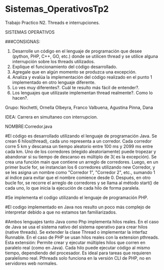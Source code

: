 # Sistemas_OperativosTp2
Trabajo Practico N2. Threads e interrupciones. 

 SISTEMAS OPERATIVOS 

 ###CONSIGNAS:

1. Desarrolle un código en el lenguaje de programación que desee (python, PHP,
C++, GO, etc.) donde se utilicen thread y se utilice alguna interrupción sobre
los threads utilizados.
2. Explique el funcionamiento del código desarrollado.
3. Agregale que en algún momento se produzca una excepción.
4. Analiza y evalúa la implementación del código realizado en el punto 1
implementado en otro lenguaje diferente.
5. Lo ves muy diferentes?. Cuál te resulto más fácil de entender?.
6. Los lenguajes que utilizaste implementan thread realmente?. Como lo hacen?.


Grupo: 
Nochetti, Ornella 
Olbeyra, Franco 
Valbuena, Agustina 
Pinna, Dana 

IDEA: Carrera en simultaneo con interrupcion. 

NOMBRE:Corredor.java

#El código es desarrollado utilizando el lenguaje de programación Java. Se crean 6 hilos(thread), cada uno representa a un corredor. Cada corredor corre 5 km y descansa un tiempo aleatorio entre 100 ms y 2099 ms entre cada km. Uno de los corredores (elegido aleatoriamente) puede tropezar y abandonar si su tiempo de descanso es múltiplo de 3( es la excepción).
Se crea una función main que contiene un arreglo de corredores. Luego, en un primer bucle for, se instancian los 6 corredores utilizando new Corredor, y se les asigna un nombre como "Corredor 1", "Corredor 2", etc., sumando 1 al índice para evitar que el nombre comience desde 0.
Después, en otro bucle for, se recorre el arreglo de corredores y se llama al método start() de cada uno, lo que inicia la ejecución de cada hilo de forma paralela.

#Se implementa el codigo utilizando el lenguaje de programación PHP. 

#El codigo implementado en Java nos resulto un poco más complejo de interpretar debido a que no estamos tan familiarizados. 

#Ambos lenguajes tanto Java como Php implementa hilos reales. 
En el caso de Java se usa el sistema nativo del sistema operativo para crear hilos (native threads). Se extender la clase Thread o implementar la interfaz Runnable.
En el caso de PHP se usan hilos reales con la extension pthreads. Esta extensión: Permite crear y ejecutar múltiples hilos que corren en paralelo real (como en Java). Cada hilo puede ejecutar código al mismo tiempo, dependiendo del procesador. Es ideal para tareas que requieren paralelismo real. Pthreads solo funciona en la versión CLI de PHP, no en servidores web normales.


